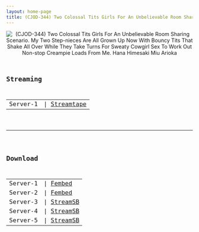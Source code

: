 ```yaml
---
layout: home-page
title: (CJOD-344) Two Colossal Tits Girls For An Unbelievable Room Sharing Scenario. My Two Step-nieces Are All Grown Up Now With Bouncy Tits That Shake All Over While They Take Turns For Sweaty Cowgirl Sex To Work Out Non-stop Creampie Loads From Me. Hana Himesaki Miu Arioka
---
```

<center>
<img src="https://blogger.googleusercontent.com/img/b/R29vZ2xl/AVvXsEhKtXHumo_wMsTMEo6cJ1aPPAllcuT3c3TE1F2AaSJTymOehzzdfW2byfXZCz8IXmg3OnZv4hKd253e0DLwbQSzyzRZi2yPq-8Nnt2WWuHceFSLCl8-J4HogWU3A00oODmnNklQmPSplfi4EhWVbKwVIz_gqc4wkx3eSkDIJO_aHQ8GZPhpq_wAB2oE/s16000/cjod344pl.jpg" alt="(CJOD-344) Two Colossal Tits Girls For An Unbelievable Room Sharing Scenario. My Two Step-nieces Are All Grown Up Now With Bouncy Tits That Shake All Over While They Take Turns For Sweaty Cowgirl Sex To Work Out Non-stop Creampie Loads From Me. Hana Himesaki Miu Arioka">
</center>
<pre><code>
<h2>Streaming</h2>
<table><tbody>
<tr>
<td>Server-1</td>
<td>| <a href="https://streamtape.com/v/79dv2LmPJlfAeRg" target="_blank">Streamtape</a></td>
</tr>
</tbody></table>

<hr />

<h2>Download</h2>
<table><tbody>
<tr>
<td>Server-1</td>
<td>| <a href="https://watchjavnow.xyz/f/k0k2gh3kmnexlky" target="_blank">Fembed</a></td>
</tr>
<tr>
<td>Server-2</td>
<td>| <a href="https://fakyutube.com/f/gnmk5b-k-5y--l5" target="_blank">Fembed</a></td>
</tr>
<tr>
<td>Server-3</td>
<td>| <a href="https://watchsb.com/fyxaomvi0eqj.html" target="_blank">StreamSB</a></td>
</tr>
<tr>
<td>Server-4</td>
<td>| <a href="https://playerls.com/bvtxfi6dbmsv.html" target="_blank">StreamSB</a></td>
</tr>
<tr>
<td>Server-5</td>
<td>| <a href="https://tubesb.com/d/m9t2fcdsfz0n.html" target="_blank">StreamSB</a></td>
</tr>
</tbody></table>
</code></pre>
